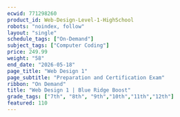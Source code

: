 ```yaml
---
ecwid: 771298260
product_id: Web-Design-Level-1-HighSchool
robots: "noindex, follow"
layout: "single"
schedule_tags: ["On-Demand"]
subject_tags: ["Computer Coding"]
price: 249.99
weight: "58"
end_date: "2026-05-18"
page_title: "Web Design 1"
page_subtitle: "Preparation and Certification Exam"
ribbon: "On Demand"
title: "Web Design 1 | Blue Ridge Boost"
grade_tags: ["7th", "8th", "9th","10th","11th","12th"]
featured: 110
---
```


